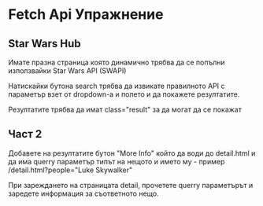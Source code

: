 # Fetch Api Упражнение

## Star Wars Hub

Имате празна страница която динамично трябва да се попълни използвайки Star Wars API (SWAPI)

Натискайки бутона search трябва да извикате правилното API с параметър взет от dropdown-а и полето и да покажете резултатите.

Резултатите трябва да имат class="result" за да могат да се покажат

## Част 2

Добавете на резултатите бутон "More Info" който да води до detail.html и да има querry параметър типът на нещото и името му - пример /detail.html?people="Luke Skywalker"

При зареждането на страницата detail, прочетете querry параметърът и заредете информация за съответното нещо.

